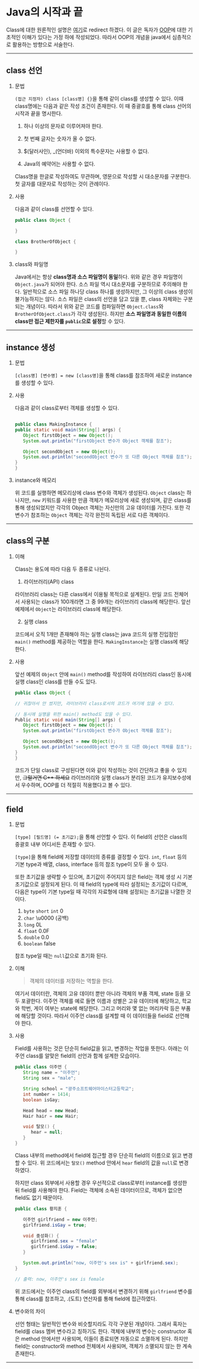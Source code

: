 # Java의 시작과 끝

Class에 대한 원론적인 설명은 [여기](https://github.com/976520/TIL/blob/main/Java/Object%20Oriented%20Programming/%EA%B0%9C%EB%85%90.md)로 redirect 하겠다. 이 글은 독자가 [OOP](https://github.com/976520/TIL/tree/main/Java/Object%20Oriented%20Programming)에 대한 기초적인 이해가 있다는 가정 하에 작성되었다. 따라서 OOP의 개념을 java에서 심층적으로 활용하는 방향으로 서술한다.

---

## class 선언

1. 문법

   `(접근 지정자) class [class명] {}`을 통해 같이 class를 생성할 수 있다. 이때 class명에는 다음과 같은 작성 조건이 존재한다. 이 때 중괄호를 통해 class 선어의 시작과 끝을 명시한다.

   1. 하나 이상의 문자로 이루어져야 한다.

   2. 첫 번째 글자는 숫자가 올 수 없다.

   3. $(달러사인), \_(언더바) 이외의 특수문자는 사용할 수 없다.

   4. Java의 예약어는 사용할 수 없다.

   Class명을 한글로 작성하여도 무관하며, 영문으로 작성할 시 대소문자를 구분한다. 첫 글자를 대문자로 작성하는 것이 관례이다.

2. 사용

   다음과 같이 class를 선언할 수 있다.

   ```java
   public class Object {

   }

   class BrotherOfObject {

   }
   ```

3. class와 파일명

   Java에서는 항상 **class명과 소스 파일명이 동일**하다. 위와 같은 경우 파일명이 `Object.java`가 되어야 한다. 소스 파일 역시 대소문자를 구분하므로 주의해야 한다. 일반적으로 소스 파일 하나당 class 하나를 생성하지만, 그 이상의 class 생성이 불가능하지는 않다. 소스 파일은 class의 선언을 담고 있을 뿐, class 자체와는 구분되는 개념이다. 따라서 위와 같은 코드를 컴파일하면 `Object.class`와 `BrotherOfObject.class`가 각각 생성된다. 하지만 **소스 파일명과 동일한 이름의 class만 접근 제한자를 `public`으로 설정**할 수 있다.

---

## instance 생성

1. 문법

   `[class명] [변수명] = new [class명]`을 통해 class를 참조하여 새로운 instance를 생성할 수 있다.

2. 사용

   다음과 같이 class로부터 객체를 생성할 수 있다.

   ```java

   public class MakingInstance {
   public static void main(String[] args) {
      Object firstObject = new Object();
      System.out.println("firstObject 변수가 Object 객체를 참조");

      Object secondObject = new Object();
      System.out.println("secondObject 변수가 또 다른 Object 객체를 참조");
   }
   }
   ```

3. instance와 메모리

   위 코드를 실행하면 메모리상에 class 변수와 객체가 생성된다. `Object` class는 하나지만, `new` 키워드를 사용한 만큼 객체가 메모리상에 새로 생성되며, 같은 class를 통해 생성되었지만 각각의 Object 객체는 자신만의 고유 데이터를 가진다. 또한 각 변수가 참조하는 `Object` 객체는 각각 완전히 독립된 서로 다른 객체이다.

---

## class의 구분

1. 이해

   Class는 용도에 따라 다음 두 종류로 나뉜다.

   1. 라이브러리(API) class

   라이브러리 class는 다른 class에서 이용될 목적으로 설계된다. 만일 코드 전체어서 사용되는 class가 100개라면 그 중 99개는 라이브러리 class에 해당한다. 앞선 예제에서 `Object`는 라이브러리 class에 해당한다.

   2. 실행 class

   코드에서 오직 1개만 존재해야 하는 실행 class는 java 코드의 실행 진입점인 `main()` method를 제공하는 역할을 한다. `MakingInstance`는 실행 class에 해당한다.

2. 사용

   앞선 예제의 `Object` 안에 `main()` method를 작성하여 라이브러리 class인 동시에 실행 class인 class를 만들 수도 있다.

   ```java
   public class Object {

   // 귀찮아서 안 썼지만, 라이브러리 class로서의 코드가 여기에 있을 수 있다.

   // 동시에 실행을 위한 main() method도 있을 수 있다.
   Public static void main(String[] args) {
      Object firstObject = new Object();
      System.out.println("firstObject 변수가 Object 객체를 참조");

      Object secondObject = new Object();
      System.out.println("secondObject 변수가 또 다른 Object 객체를 참조");
   }
   }
   ```

   코드가 단일 class로 구성된다면 이와 같이 작성하는 것이 간단하고 좋을 수 있지만, ~~그럴거면 C++ 하세요~~ 라이브러리와 실행 class가 분리된 코드가 유지보수성에서 우수하며, OOP를 더 적절히 적용했다고 볼 수 있다.

---

## field

1. 문법

   `[type] [필드명] (= 초기값);`을 통해 선언할 수 있다. 이 field의 선언은 class의 중괄호 내부 어디서든 존재할 수 있다.

   `[type]`을 통해 field에 저장할 데이터의 종류를 결정할 수 있다. `int`, `float` 등의 기본 type과 배열, class, interface 등의 참조 type이 모두 올 수 있다.

   또한 초기값을 생략할 수 있으며, 초기값이 주어지지 않은 field는 객체 생성 시 기본 초기값으로 설정되게 된다. 이 때 field의 type에 따라 설정되는 초기값이 다르며, 다음은 type이 기본 type일 때 각각의 자료형에 대해 설정되는 초기값을 나열한 것이다.

   1. `byte` `short` `int` 0
   2. `char` \u0000 (공백)
   3. `long` 0L
   4. `float` 0.0F
   5. `double` 0.0
   6. `boolean` false

   참조 type일 때는 `null`값으로 초기화 된다.

2. 이해

   > 객체의 데이터를 저장하는 역할을 한다.

   여기서 데이터란, 객체의 고유 데이터 뿐만 아니라 객체의 부품 객체, state 등을 모두 포괄한다. 이주언 객체를 예로 들면 이름과 성별은 고유 데이터에 해당하고, 학교와 학번, 게이 여부는 state에 해당한다. 그리고 머리와 몇 없는 머리카락 등은 부품에 해당할 것이다. 따라서 이주언 class를 설계할 때 이 데이터들을 field로 선언해야 한다.

3. 사용

   Field를 사용하는 것은 단순히 field값을 읽고, 변경하는 작업을 뜻한다. 아래는 이주언 class를 알맞은 field의 선언과 함께 설계한 모습이다.

   ```java
   public class 이주언 {
      String name = "이주언";
      String sex = "male";

      String school = "광주소프트웨어마이스터고등학교";
      int number = 1414;
      boolean isGay;

      Head head = new Head;
      Hair hair = new Hair;

      void 탈모() {
         hear = null;
      }
   }
   ```

   Class 내부의 method에서 field에 접근할 경우 단순히 field의 이름으로 읽고 변경할 수 있다. 위 코드에서는 `탈모()` method 안에서 `hear` field의 값을 `null`로 변경하였다.

   하지만 class 외부에서 사용할 경우 우선적으로 class로부터 instance를 생성한 뒤 field를 사용해야 한다. Field는 객체에 소속된 데이터이므로, 객체가 없으면 field도 없기 때문이다.

   ```java
   public class 황지훈 {

      이주언 girlfriend = new 이주언;
      girlfriend.isGay = true;

      void 중성화() {
         girlfriend.sex = "female"
         girlfriend.isGay = false;
      }

      System.out.println("now, 이주언's sex is" + girlfriend.sex);
   }

   // 출력: now, 이주언's sex is female
   ```

   위 코드에서는 이주언 class의 field를 외부에서 변경하기 위해 `girlfriend` 변수를 통해 class를 참조하고, .(도트) 연산자를 통해 field에 접근하였다.

4. 변수와의 차이

   선언 형태는 일반적인 변수와 비슷할지라도 각각 구분된 개념이다. 그래서 혹자는 field를 class 멤버 변수라고 칭하기도 한다. 객체에 내부의 변수는 constructor 혹은 method 안에서만 사용되며, 이들이 종료되면 자동으로 소멸하게 된다. 하지만 field는 constructor와 method 전체에서 사용되며, 객체가 소멸되지 않는 한 계속 존재한다.

---
